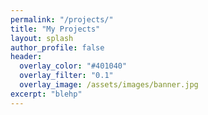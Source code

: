 ```yaml
---
permalink: "/projects/"
title: "My Projects"
layout: splash
author_profile: false
header:
  overlay_color: "#401040"
  overlay_filter: "0.1"
  overlay_image: /assets/images/banner.jpg
excerpt: "blehp"
---
```

